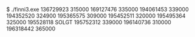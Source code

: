 $ ./finni3.exe 
136729923 315000
169127476 335000
194061453 339000
194352520 324900
195365575 309000
195452511 320000
195495364 325000
195528118 SOLGT
195752312 339000
196140736 310000
196318442 365000